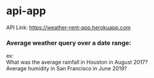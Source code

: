 # api-app

API Link: https://weather-rent-app.herokuapp.com

<h3>Average weather query over a date range:</h3>

ex:<br>
What was the average rainfall in Houston in August 2017? <br>
Average humidity in San Francisco in June 2019?
